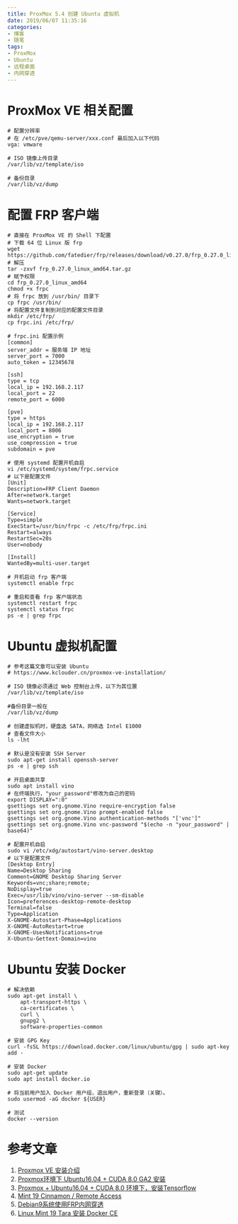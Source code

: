 ```yaml
---
title: ProxMox 5.4 创建 Ubuntu 虚拟机
date: 2019/06/07 11:35:16
categories: 
- 博客
- 随笔
tags: 
- ProxMox
- Ubuntu
- 远程桌面
- 内网穿透
---
```


# ProxMox VE 相关配置

```shell
# 配置分辨率
# 在 /etc/pve/qemu-server/xxx.conf 最后加入以下代码
vga: vmware

# ISO 镜像上传目录
/var/lib/vz/template/iso

# 备份目录
/var/lib/vz/dump
```

<!--more-->

# 配置 FRP 客户端

```shell
# 直接在 ProxMox VE 的 Shell 下配置
# 下载 64 位 Linux 版 frp
wget https://github.com/fatedier/frp/releases/download/v0.27.0/frp_0.27.0_linux_amd64.tar.gz
# 解压
tar -zxvf frp_0.27.0_linux_amd64.tar.gz
# 赋予权限
cd frp_0.27.0_linux_amd64
chmod +x frpc
# 将 frpc 放到 /usr/bin/ 目录下
cp frpc /usr/bin/
# 将配置文件复制到对应的配置文件目录
mkdir /etc/frp/
cp frpc.ini /etc/frp/

# frpc.ini 配置示例
[common]
server_addr = 服务端 IP 地址
server_port = 7000
auto_token = 12345678

[ssh]
type = tcp
local_ip = 192.168.2.117
local_port = 22
remote_port = 6000

[pve]
type = https
local_ip = 192.168.2.117
local_port = 8006
use_encryption = true
use_compression = true
subdomain = pve

# 使用 systemd 配置开机自启
vi /etc/systemd/system/frpc.service
# 以下是配置文件
[Unit]
Description=FRP Client Daemon
After=network.target
Wants=network.target

[Service]
Type=simple
ExecStart=/usr/bin/frpc -c /etc/frp/frpc.ini
Restart=always
RestartSec=20s
User=nobody

[Install]
WantedBy=multi-user.target

# 开机启动 frp 客户端
systemctl enable frpc

# 重启和查看 frp 客户端状态
systemctl restart frpc
systemctl status frpc
ps -e | grep frpc
```

# Ubuntu 虚拟机配置

```shell
# 参考这篇文章可以安装 Ubuntu
# https://www.kclouder.cn/proxmox-ve-installation/

# ISO 镜像必须通过 Web 控制台上传，以下为其位置
/var/lib/vz/template/iso

#备份目录一般在 
/var/lib/vz/dump

# 创建虚拟机时，硬盘选 SATA，网络选 Intel E1000
# 查看文件大小
ls -lht

# 默认是没有安装 SSH Server
sudo apt-get install openssh-server  
ps -e | grep ssh

# 开启桌面共享
sudo apt install vino
# 在终端执行，"your_password"修改为自己的密码
export DISPLAY=":0"
gsettings set org.gnome.Vino require-encryption false
gsettings set org.gnome.Vino prompt-enabled false
gsettings set org.gnome.Vino authentication-methods "['vnc']"
gsettings set org.gnome.Vino vnc-password "$(echo -n "your_password" | base64)"

# 配置开机自启
sudo vi /etc/xdg/autostart/vino-server.desktop
# 以下是配置文件
[Desktop Entry]
Name=Desktop Sharing
Comment=GNOME Desktop Sharing Server
Keywords=vnc;share;remote;
NoDisplay=true
Exec=/usr/lib/vino/vino-server --sm-disable
Icon=preferences-desktop-remote-desktop
Terminal=false
Type=Application
X-GNOME-Autostart-Phase=Applications
X-GNOME-AutoRestart=true
X-GNOME-UsesNotifications=true
X-Ubuntu-Gettext-Domain=vino
```

# Ubuntu 安装 Docker

```shell
# 解决依赖
sudo apt-get install \
    apt-transport-https \
    ca-certificates \
    curl \
    gnupg2 \
    software-properties-common
    
# 安装 GPG Key
curl -fsSL https://download.docker.com/linux/ubuntu/gpg | sudo apt-key add -
   
# 安装 Docker    
sudo apt-get update
sudo apt install docker.io

# 将当前用户加入 Docker 用户组，退出用户，重新登录（关键）。
sudo usermod -aG docker ${USER}

# 测试
docker --version
```

# 参考文章

1. [Proxmox VE 安装介绍](https://www.kclouder.cn/proxmox-ve-installation/)
2. [Proxmox环境下 Ubuntu16.04 + CUDA 8.0 GA2 安装](https://blog.csdn.net/Fate10_55/article/details/78182799Proxmox)
3. [Proxmox + Ubuntu16.04 + CUDA 8.0 环境下，安装Tensorflow](https://blog.csdn.net/Fate10_55/article/details/78194817)
4. [Mint 19 Cinnamon / Remote Access](https://www.reddit.com/r/linuxmint/comments/9ilpkx/mint_19_cinnamon_remote_access_vnc/)
5. [Debian9系统使用FRP内网穿透](https://zocodev.com/debian9-frp-internal-network-penetration.html)
6. [Linux Mint 19 Tara 安装 Docker CE](https://it.ismy.fun/2019/01/18/linuxmint-install-docker/)

